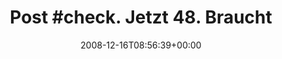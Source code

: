---
retweeted: false
source: <a href="http://twitter.com" rel="nofollow">Twitter Web Client</a>
entities:
  hashtags:
  - text: check
    indices:
    - '5'
    - '11'
  symbols: []
  user_mentions: []
  urls: []
display_text_range:
- '0'
- '42'
favorite_count: '0'
id_str: '1060287661'
truncated: false
retweet_count: '0'
id: '1060287661'
created_at: Tue Dec 16 08:56:39 +0000 2008
favorited: false
full_text: 'Post #check. Jetzt 48. Braucht jemand was?'
lang: de
tags:
- check
- pesos:twitter
date: '2008-12-16T08:56:39+00:00'
src: https://twitter.com/bascht/status/1060287661
original_url: https://twitter.com/bascht/status/1060287661
type: twitter_tweet
text: 'Post #check. Jetzt 48. Braucht jemand was?'
title: 'Post #check. Jetzt 48. Braucht '

---